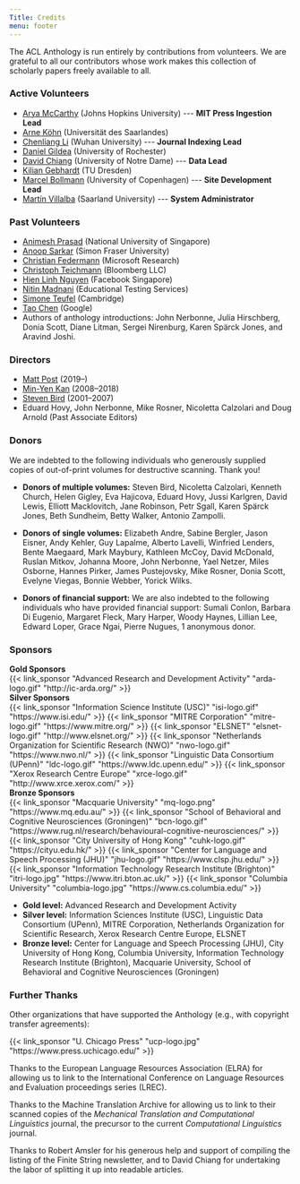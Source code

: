 ```yaml
---
Title: Credits
menu: footer
---
```


The ACL Anthology is run entirely by contributions from volunteers.
We are grateful to all our contributors whose work makes this collection of scholarly papers freely available to all.

### Active Volunteers

+ [Arya McCarthy](https://aryamccarthy.github.io/) (Johns Hopkins University) --- **MIT Press Ingestion Lead**
+ [Arne Köhn](https://arne.chark.eu) (Universität des Saarlandes)
+ [Chenliang Li](http://www.lichenliang.net/) (Wuhan University) --- **Journal Indexing Lead**
+ [Daniel Gildea](https://www.cs.rochester.edu/u/gildea/) (University of Rochester)
+ [David Chiang](https://www3.nd.edu/~dchiang/) (University of Notre Dame) --- **Data Lead**
+ [Kilian Gebhardt](https://wwwtcs.inf.tu-dresden.de/~kilian/) (TU Dresden)
+ [Marcel Bollmann](https://marcel.bollmann.me/) (University of Copenhagen) --- **Site Development Lead**
+ [Martín Villalba](http://www.coli.uni-saarland.de/~villalba/) (Saarland University) --- **System Administrator**

### Past Volunteers

+ [Animesh Prasad](http://wing.comp.nus.edu.sg/~animesh/) (National University of Singapore)
+ [Anoop Sarkar](https://www.cs.sfu.ca/~anoop/) (Simon Fraser University)
+ [Christian Federmann](https://www.microsoft.com/en-us/research/people/chrife/) (Microsoft Research)
+ [Christoph Teichmann](https://www.cteichmann.com/) (Bloomberg LLC)
+ [Hien Linh Nguyen](https://sg.linkedin.com/in/linhhienng) (Facebook Singapore)
+ [Nitin Madnani](https://desilinguist.org/) (Educational Testing Services)
+ [Simone Teufel](https://www.cl.cam.ac.uk/~sht25/) (Cambridge)
+ [Tao Chen](http://www.cs.jhu.edu/~taochen/) (Google)
+ Authors of anthology introductions: John Nerbonne, Julia Hirschberg, Donia Scott, Diane Litman, Sergei Nirenburg, Karen Spärck Jones, and Aravind Joshi.

### Directors

+ [Matt Post](http://mjpost.github.io/) (2019&ndash;)
+ [Min-Yen Kan](http://www.comp.nus.edu.sg/~kanmy/) (2008&ndash;2018)
+ [Steven Bird](http://stevenbird.net/) (2001&ndash;2007)
+ Eduard Hovy, John Nerbonne, Mike Rosner, Nicoletta Calzolari and Doug Arnold (Past Associate Editors)

### Donors

We are indebted to the following individuals who generously supplied copies of out-of-print volumes for destructive scanning. Thank you!

+ **Donors of multiple volumes:** Steven Bird, Nicoletta Calzolari, Kenneth Church, Helen Gigley, Eva Hajicova, Eduard Hovy, Jussi Karlgren, David Lewis, Elliott Macklovitch, Jane Robinson, Petr Sgall, Karen Spärck Jones, Beth Sundheim, Betty Walker, Antonio Zampolli.

+ **Donors of single volumes:** Elizabeth Andre, Sabine Bergler, Jason Eisner, Andy Kehler, Guy Lapalme, Alberto Lavelli, Winfried Lenders, Bente Maegaard, Mark Maybury, Kathleen McCoy, David McDonald, Ruslan Mitkov, Johanna Moore, John Nerbonne, Yael Netzer, Miles Osborne, Hannes Pirker, James Pustejovsky, Mike Rosner, Donia Scott, Evelyne Viegas, Bonnie Webber, Yorick Wilks.

+ **Donors of financial support:** We are also indebted to the following individuals who have provided financial support: Sumali Conlon, Barbara Di Eugenio, Margaret Fleck, Mary Harper, Woody Haynes, Lillian Lee, Edward Loper, Grace Ngai, Pierre Nugues, 1 anonymous donor.

### Sponsors

<div class="row">
  <div class="col-lg-8 pr-1">
    <div class="card my-2">
      <div class="card-header bg-gold text-center">
        <strong>Gold Sponsors</strong>
      </div>
      <div class="card-body d-flex flex-wrap"> <!-- "d-flex flex-wrap" lets the logos align nicely -->
        {{< link_sponsor "Advanced Research and Development Activity" "arda-logo.gif" "http://ic-arda.org/" >}}
      </div>
    </div>
    <div class="card my-2">
      <div class="card-header bg-silver text-center">
        <strong>Silver Sponsors</strong>
      </div>
      <div class="card-body d-flex flex-wrap">
        {{< link_sponsor "Information Science Institute (USC)" "isi-logo.gif" "https://www.isi.edu/" >}}
        {{< link_sponsor "MITRE Corporation" "mitre-logo.gif" "https://www.mitre.org/" >}}
        {{< link_sponsor "ELSNET" "elsnet-logo.gif" "http://www.elsnet.org/" >}}
        {{< link_sponsor "Netherlands Organization for Scientific Research (NWO)" "nwo-logo.gif" "https://www.nwo.nl/" >}}
        {{< link_sponsor "Linguistic Data Consortium (UPenn)" "ldc-logo.gif" "https://www.ldc.upenn.edu/" >}}
        {{< link_sponsor "Xerox Research Centre Europe" "xrce-logo.gif" "http://www.xrce.xerox.com/" >}}
      </div>
    </div>
  </div>
  <div class="col-lg-4 pl-1">
    <div class="card my-2">
      <div class="card-header bg-bronze text-center">
        <strong>Bronze Sponsors</strong>
      </div>
      <div class="card-body d-flex flex-wrap">
        {{< link_sponsor "Macquarie University" "mq-logo.png" "https://www.mq.edu.au/" >}}
        {{< link_sponsor "School of Behavioral and Cognitive Neurosciences (Groningen)" "bcn-logo.gif" "https://www.rug.nl/research/behavioural-cognitive-neurosciences/" >}}
        {{< link_sponsor "City University of Hong Kong" "cuhk-logo.gif" "https://cityu.edu.hk/" >}}
        {{< link_sponsor "Center for Language and Speech Processing (JHU)" "jhu-logo.gif" "https://www.clsp.jhu.edu/" >}}
        {{< link_sponsor "Information Technology Research Institute (Brighton)" "itri-logo.jpg" "https://www.itri.bton.ac.uk/" >}}
        {{< link_sponsor "Columbia University" "columbia-logo.jpg" "https://www.cs.columbia.edu/" >}}
      </div>
    </div>
  </div>
</div>

+ **Gold level:** Advanced Research and Development Activity
+ **Silver level:** Information Sciences Institute (USC), Linguistic Data Consortium (UPenn), MITRE Corporation, Netherlands Organization for Scientific Research, Xerox Research Centre Europe, ELSNET
+ **Bronze level:** Center for Language and Speech Processing (JHU), City University of Hong Kong, Columbia University, Information Technology Research Institute (Brighton), Macquarie University, School of Behavioral and Cognitive Neurosciences (Groningen)

### Further Thanks

Other organizations that have supported the Anthology (e.g., with copyright transfer agreements):

<p class="text-center">
{{< link_sponsor "U. Chicago Press" "ucp-logo.jpg" "https://www.press.uchicago.edu/" >}}
</p>

Thanks to the European Language Resources Association (ELRA) for allowing us to link to the International Conference on Language Resources and Evaluation proceedings series (LREC).

Thanks to the Machine Translation Archive for allowing us to link to their scanned copies of the *Mechanical Translation and Computational Linguistics* journal, the precursor to the current *Computational Linguistics* journal.

Thanks to Robert Amsler for his generous help and support of compiling the listing of the Finite String newsletter, and to David Chiang for undertaking the labor of splitting it up into readable articles.
